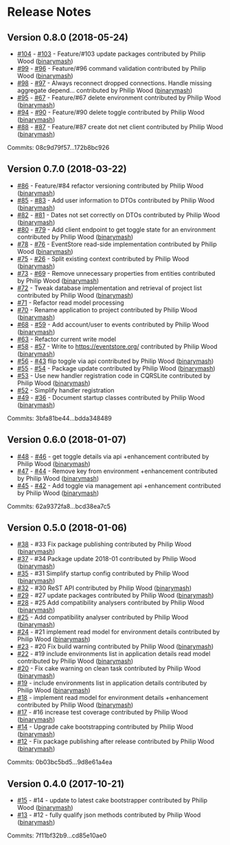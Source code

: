 # Release Notes

## Version 0.8.0 (2018-05-24)

 - [#104](https://github.com/binarymash/evelyn/pull/104) - [#103](https://github.com/binarymash/evelyn/issues/103) - Feature/#103 update packages contributed by Philip Wood ([binarymash](https://github.com/binarymash))
 - [#99](https://github.com/binarymash/evelyn/pull/99) - [#96](https://github.com/binarymash/evelyn/issues/96) - Feature/#96 command validation contributed by Philip Wood ([binarymash](https://github.com/binarymash))
 - [#98](https://github.com/binarymash/evelyn/pull/98) - [#97](https://github.com/binarymash/evelyn/issues/97) - Always reconnect dropped connections. Handle missing aggregate depend… contributed by Philip Wood ([binarymash](https://github.com/binarymash))
 - [#95](https://github.com/binarymash/evelyn/pull/95) - [#67](https://github.com/binarymash/evelyn/issues/67) - Feature/#67 delete environment contributed by Philip Wood ([binarymash](https://github.com/binarymash))
 - [#94](https://github.com/binarymash/evelyn/pull/94) - [#90](https://github.com/binarymash/evelyn/issues/90) - Feature/#90 delete toggle contributed by Philip Wood ([binarymash](https://github.com/binarymash))
 - [#88](https://github.com/binarymash/evelyn/pull/88) - [#87](https://github.com/binarymash/evelyn/issues/87) - Feature/#87 create dot net client contributed by Philip Wood ([binarymash](https://github.com/binarymash))

Commits: 08c9d79f57...172b8bc926

## Version 0.7.0 (2018-03-22)


 - [#86](https://github.com/binarymash/evelyn/pull/86) - Feature/#84 refactor versioning contributed by Philip Wood ([binarymash](https://github.com/binarymash))
 - [#85](https://github.com/binarymash/evelyn/pull/85) - [#83](https://github.com/binarymash/evelyn/issues/83) - Add user information to DTOs contributed by Philip Wood ([binarymash](https://github.com/binarymash))
 - [#82](https://github.com/binarymash/evelyn/pull/82) - [#81](https://github.com/binarymash/evelyn/issues/81) - Dates not set correctly on DTOs contributed by Philip Wood ([binarymash](https://github.com/binarymash))
 - [#80](https://github.com/binarymash/evelyn/pull/80) - [#79](https://github.com/binarymash/evelyn/issues/79) - Add client endpoint to get toggle state for an environment contributed by Philip Wood ([binarymash](https://github.com/binarymash))
 - [#78](https://github.com/binarymash/evelyn/pull/78) - [#76](https://github.com/binarymash/evelyn/issues/76) - EventStore read-side implementation contributed by Philip Wood ([binarymash](https://github.com/binarymash))
 - [#75](https://github.com/binarymash/evelyn/pull/75) - [#26](https://github.com/binarymash/evelyn/issues/26) - Split existing context contributed by Philip Wood ([binarymash](https://github.com/binarymash))
 - [#73](https://github.com/binarymash/evelyn/pull/73) - [#69](https://github.com/binarymash/evelyn/issues/69) - Remove unnecessary properties from entities contributed by Philip Wood ([binarymash](https://github.com/binarymash))
 - [#72](https://github.com/binarymash/evelyn/pull/72) - Tweak database implementation and retrieval of project list contributed by Philip Wood ([binarymash](https://github.com/binarymash))
 - [#71](https://github.com/binarymash/evelyn/issues/71) - Refactor read model processing
 - [#70](https://github.com/binarymash/evelyn/pull/70) - Rename application to project contributed by Philip Wood ([binarymash](https://github.com/binarymash))
 - [#68](https://github.com/binarymash/evelyn/pull/68)  - [#59](https://github.com/binarymash/evelyn/issues/59) - Add account/user to events contributed by Philip Wood ([binarymash](https://github.com/binarymash))
 - [#63](https://github.com/binarymash/evelyn/issues/63) - Refactor current write model
 - [#58](https://github.com/binarymash/evelyn/pull/58) - [#57](https://github.com/binarymash/evelyn/issues/57) - Write to https://eventstore.org/ contributed by Philip Wood ([binarymash](https://github.com/binarymash))
 - [#56](https://github.com/binarymash/evelyn/pull/56) - [#43](https://github.com/binarymash/evelyn/issues/43) flip toggle via api contributed by Philip Wood ([binarymash](https://github.com/binarymash))
 - [#55](https://github.com/binarymash/evelyn/pull/55) - [#54](https://github.com/binarymash/evelyn/issues/54) - Package update contributed by Philip Wood ([binarymash](https://github.com/binarymash))
 - [#53](https://github.com/binarymash/evelyn/pull/53) - Use new handler registration code in CQRSLite contributed by Philip Wood ([binarymash](https://github.com/binarymash))
 - [#52](https://github.com/binarymash/evelyn/issues/52) - Simplify handler registration
 - [#49](https://github.com/binarymash/evelyn/pull/49) - [#36](https://github.com/binarymash/evelyn/issues/36) - Document startup classes contributed by Philip Wood ([binarymash](https://github.com/binarymash))

Commits: 3bfa81be44...bdda348489

## Version 0.6.0 (2018-01-07)

 - [#48](https://github.com/binarymash/evelyn/pull/48) - [#46](https://github.com/binarymash/evelyn/issues/46) - get toggle details via api +enhancement contributed by Philip Wood ([binarymash](https://github.com/binarymash))
 - [#47](https://github.com/binarymash/evelyn/pull/47) - [#44](https://github.com/binarymash/evelyn/issues/44) - Remove key from environment +enhancement contributed by Philip Wood ([binarymash](https://github.com/binarymash))
 - [#45](https://github.com/binarymash/evelyn/pull/45) - [#42](https://github.com/binarymash/evelyn/issues/42) - Add toggle via management api +enhancement contributed by Philip Wood ([binarymash](https://github.com/binarymash))

Commits: 62a9372fa8...bcd38ea7c5

## Version 0.5.0 (2018-01-06)

 - [#38](https://github.com/binarymash/evelyn/pull/38) - #33 Fix package publishing contributed by Philip Wood ([binarymash](https://github.com/binarymash))
 - [#37](https://github.com/binarymash/evelyn/pull/37) - #34 Package update 2018-01 contributed by Philip Wood ([binarymash](https://github.com/binarymash))
 - [#35](https://github.com/binarymash/evelyn/pull/35) - #31 Simplify startup config contributed by Philip Wood ([binarymash](https://github.com/binarymash))
 - [#32](https://github.com/binarymash/evelyn/pull/32) - #30 ReST API contributed by Philip Wood ([binarymash](https://github.com/binarymash))
 - [#29](https://github.com/binarymash/evelyn/pull/29) - #27 update packages contributed by Philip Wood ([binarymash](https://github.com/binarymash))
 - [#28](https://github.com/binarymash/evelyn/pull/28) - #25 Add compatibility analysers contributed by Philip Wood ([binarymash](https://github.com/binarymash))
 - [#25](https://github.com/binarymash/evelyn/issues/25) - Add compatibility analyser contributed by Philip Wood ([binarymash](https://github.com/binarymash))
 - [#24](https://github.com/binarymash/evelyn/pull/24) - #21 implement read model for environment details contributed by Philip Wood ([binarymash](https://github.com/binarymash))
 - [#23](https://github.com/binarymash/evelyn/pull/23) - #20 Fix build warning contributed by Philip Wood ([binarymash](https://github.com/binarymash))
 - [#22](https://github.com/binarymash/evelyn/pull/22) - #19 include environments list in application details read model contributed by Philip Wood ([binarymash](https://github.com/binarymash))
 - [#20](https://github.com/binarymash/evelyn/issues/20) - Fix cake warning on clean task contributed by Philip Wood ([binarymash](https://github.com/binarymash))
 - [#19](https://github.com/binarymash/evelyn/issues/19) - include environments list in application details contributed by Philip Wood ([binarymash](https://github.com/binarymash))
 - [#18](https://github.com/binarymash/evelyn/issues/18) - implement read model for environment details +enhancement contributed by Philip Wood ([binarymash](https://github.com/binarymash))
 - [#17](https://github.com/binarymash/evelyn/pull/17) - #16 increase test coverage contributed by Philip Wood ([binarymash](https://github.com/binarymash))
 - [#14](https://github.com/binarymash/evelyn/issues/14) - Upgrade cake bootstrapping contributed by Philip Wood ([binarymash](https://github.com/binarymash))
 - [#12](https://github.com/binarymash/evelyn/issues/12) - Fix package publishing after release contributed by Philip Wood ([binarymash](https://github.com/binarymash))

Commits: 0b03bc5bd5...9d8e61a4ea


## Version 0.4.0 (2017-10-21)

 - [#15](https://github.com/binarymash/evelyn/pull/15) - #14 - update to latest cake bootstrapper contributed by Philip Wood ([binarymash](https://github.com/binarymash))
 - [#13](https://github.com/binarymash/evelyn/pull/13) - #12 - fully qualify json methods contributed by Philip Wood ([binarymash](https://github.com/binarymash))

Commits: 7f11bf32b9...cd85e10ae0

